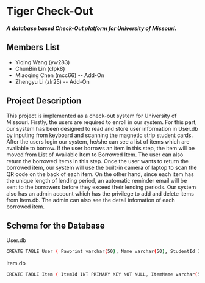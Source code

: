 # Tiger Check-Out

***A database based Check-Out platform for University of Missouri.***


## Members List
 - Yiqing Wang (yw283)
 - ChunBin Lin (clpk8)
 - Miaoqing Chen (mcc66) -- Add-On
 - Zhengyu Li (zlr25) -- Add-On

## Project Description
This project is implemented as a check-out system for University of Missouri. 
Firstly, the users are required to enroll in our system. 
For this part, our system has been designed to read and store user information in User.db by inputing from keyboard and scanning the magnetic strip student cards. 
After the users login our system, he/she can see a list of items which are available to borrow. If the user borrows an item in this step, the item will be moved from List of Available Item to Borrowed Item.
The user can also return the borrowed items in this step. 
Once the user wants to return the borrowed item, our system will use the built-in camera of laptop to scan the QR code on the back of each item.
On the other hand, since each item has the unique length of lending period, an automatic reminder email will be sent to the borrowers before they exceed their lending periods.
Our system also has an admin account which has the privilege to add and delete items from Item.db. The admin can also see the detail infomation of each borrowed item.

## Schema for the Database
User.db

```sh
CREATE TABLE User ( Pawprint varchar(50), Name varchar(50), StudentId INT PRIMARY KEY NOT NULL, UserType INT, Password varchar(50));
```

Item.db

```sh
CREATE TABLE Item ( ItemId INT PRIMARY KEY NOT NULL, ItemName varchar(50), Status INT NOT NULL, Location varchar(50), BorrowTime datetime, ReturnTime datetime, BorrowLength int, Pawprint varchar(50));
```

